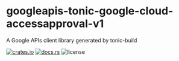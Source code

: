 # googleapis-tonic-google-cloud-accessapproval-v1

A Google APIs client library generated by tonic-build

[![crates.io](https://img.shields.io/crates/v/googleapis-tonic-google-cloud-accessapproval-v1)](https://crates.io/crates/googleapis-tonic-google-cloud-accessapproval-v1)
[![docs.rs](https://img.shields.io/docsrs/googleapis-tonic-google-cloud-accessapproval-v1)](https://docs.rs/googleapis-tonic-google-cloud-accessapproval-v1)
![license](https://img.shields.io/crates/l/googleapis-tonic-google-cloud-accessapproval-v1)
